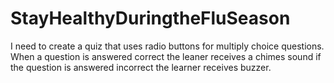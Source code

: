 # StayHealthyDuringtheFluSeason
I need to create a quiz that uses radio buttons for multiply choice questions. When a question is answered correct the leaner receives a chimes sound if the question is answered incorrect the learner receives buzzer. 
